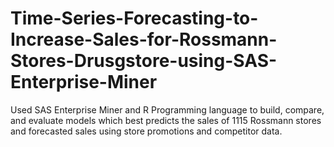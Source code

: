 # Time-Series-Forecasting-to-Increase-Sales-for-Rossmann-Stores-Drusgstore-using-SAS-Enterprise-Miner
Used SAS Enterprise Miner and R Programming language to build, compare, and evaluate models which best predicts the sales of 1115 Rossmann stores and forecasted sales using store promotions and competitor data.
